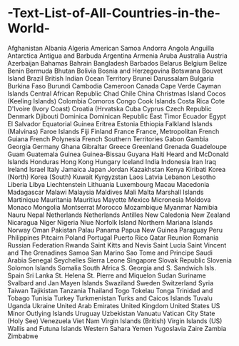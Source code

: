 # -Text-List-of-All-Countries-in-the-World-
Afghanistan Albania Algeria American Samoa Andorra Angola Anguilla Antarctica Antigua and Barbuda Argentina Armenia Aruba Australia Austria Azerbaijan Bahamas Bahrain Bangladesh Barbados Belarus Belgium Belize Benin Bermuda Bhutan Bolivia Bosnia and Herzegovina Botswana Bouvet Island Brazil British Indian Ocean Territory Brunei Darussalam Bulgaria Burkina Faso Burundi Cambodia Cameroon Canada Cape Verde Cayman Islands Central African Republic Chad Chile China Christmas Island Cocos (Keeling Islands) Colombia Comoros Congo Cook Islands Costa Rica Cote D'Ivoire (Ivory Coast) Croatia (Hrvatska Cuba Cyprus Czech Republic Denmark Djibouti Dominica Dominican Republic East Timor Ecuador Egypt El Salvador Equatorial Guinea Eritrea Estonia Ethiopia Falkland Islands (Malvinas) Faroe Islands Fiji Finland France France, Metropolitan French Guiana French Polynesia French Southern Territories Gabon Gambia Georgia Germany Ghana Gibraltar Greece Greenland Grenada Guadeloupe Guam Guatemala Guinea Guinea-Bissau Guyana Haiti Heard and McDonald Islands Honduras Hong Kong Hungary Iceland India Indonesia Iran Iraq Ireland Israel Italy Jamaica Japan Jordan Kazakhstan Kenya Kiribati Korea (North) Korea (South) Kuwait Kyrgyzstan Laos Latvia Lebanon Lesotho Liberia Libya Liechtenstein Lithuania Luxembourg Macau Macedonia Madagascar Malawi Malaysia Maldives Mali Malta Marshall Islands Martinique Mauritania Mauritius Mayotte Mexico Micronesia Moldova Monaco Mongolia Montserrat Morocco Mozambique Myanmar Namibia Nauru Nepal Netherlands Netherlands Antilles New Caledonia New Zealand Nicaragua Niger Nigeria Niue Norfolk Island Northern Mariana Islands Norway Oman Pakistan Palau Panama Papua New Guinea Paraguay Peru Philippines Pitcairn Poland Portugal Puerto Rico Qatar Reunion Romania Russian Federation Rwanda Saint Kitts and Nevis Saint Lucia Saint Vincent and The Grenadines Samoa San Marino Sao Tome and Principe Saudi Arabia Senegal Seychelles Sierra Leone Singapore Slovak Republic Slovenia Solomon Islands Somalia South Africa S. Georgia and S. Sandwich Isls. Spain Sri Lanka St. Helena St. Pierre and Miquelon Sudan Suriname Svalbard and Jan Mayen Islands Swaziland Sweden Switzerland Syria Taiwan Tajikistan Tanzania Thailand Togo Tokelau Tonga Trinidad and Tobago Tunisia Turkey Turkmenistan Turks and Caicos Islands Tuvalu Uganda Ukraine United Arab Emirates United Kingdom United States US Minor Outlying Islands Uruguay Uzbekistan Vanuatu Vatican City State (Holy See) Venezuela Viet Nam Virgin Islands (British) Virgin Islands (US) Wallis and Futuna Islands Western Sahara Yemen Yugoslavia Zaire Zambia Zimbabwe
